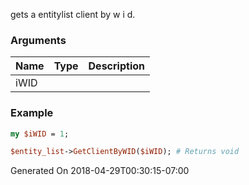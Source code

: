 gets a entitylist client by w i d.
### Arguments
**Name**|**Type**|**Description**
:---|:---|:---
iWID||

### Example

```perl
my $iWID = 1;

$entity_list->GetClientByWID($iWID); # Returns void
```


Generated On 2018-04-29T00:30:15-07:00